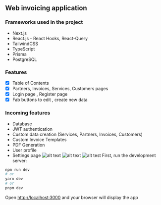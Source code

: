 
## Web invoicing application

### Frameworks used in the project
- Next.js
- React.js - React Hooks, React-Query
- TailwindCSS
- TypeScript
- Prisma
- PostgreSQL

### Features
- [x] Table of Contents
- [x] Partners, Invoices, Services, Customers pages
- [x] Login page , Register page
- [x] Fab buttons to edit , create new data
### Incoming features

- Database
- JWT authentication
- Custom data creation (Services, Partners, Invoices, Customers)
- Custom Invoice Templates
- PDF Generation
- User profile
- Settings page
![alt text](https://i.imgur.com/gt0qXYT.png)
![alt text](https://i.imgur.com/SikF6qu.png)
![alt test](https://i.imgur.com/LOgG69V.png)
First, run the development server:

```bash
npm run dev
# or
yarn dev
# or
pnpm dev
```

Open [http://localhost:3000](http://localhost:3000) and your browser will display the app
